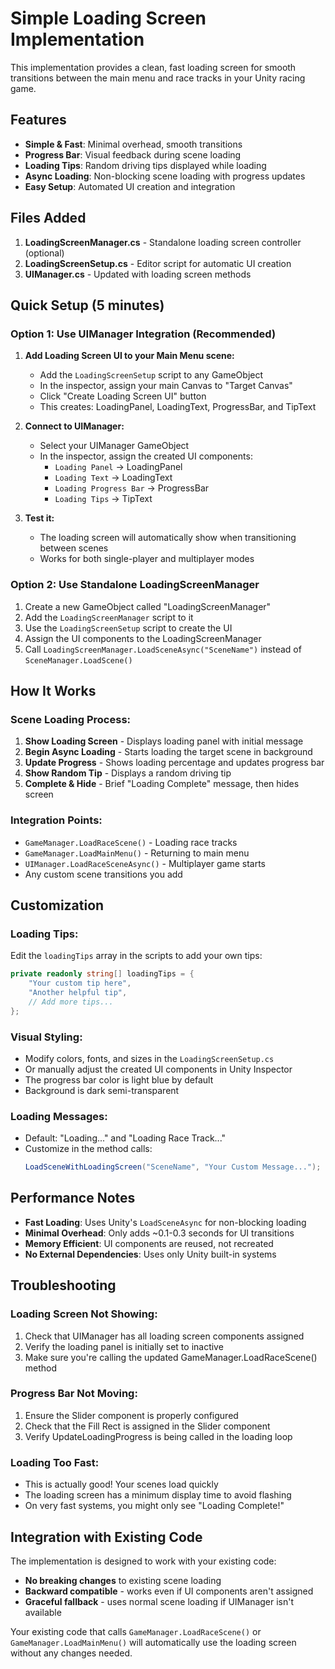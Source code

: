# Simple Loading Screen Implementation

This implementation provides a clean, fast loading screen for smooth transitions between the main menu and race tracks in your Unity racing game.

## Features

- **Simple & Fast**: Minimal overhead, smooth transitions
- **Progress Bar**: Visual feedback during scene loading
- **Loading Tips**: Random driving tips displayed while loading
- **Async Loading**: Non-blocking scene loading with progress updates
- **Easy Setup**: Automated UI creation and integration

## Files Added

1. **LoadingScreenManager.cs** - Standalone loading screen controller (optional)
2. **LoadingScreenSetup.cs** - Editor script for automatic UI creation
3. **UIManager.cs** - Updated with loading screen methods

## Quick Setup (5 minutes)

### Option 1: Use UIManager Integration (Recommended)

1. **Add Loading Screen UI to your Main Menu scene:**
   - Add the `LoadingScreenSetup` script to any GameObject
   - In the inspector, assign your main Canvas to "Target Canvas"
   - Click "Create Loading Screen UI" button
   - This creates: LoadingPanel, LoadingText, ProgressBar, and TipText

2. **Connect to UIManager:**
   - Select your UIManager GameObject
   - In the inspector, assign the created UI components:
     - `Loading Panel` → LoadingPanel
     - `Loading Text` → LoadingText
     - `Loading Progress Bar` → ProgressBar
     - `Loading Tips` → TipText

3. **Test it:**
   - The loading screen will automatically show when transitioning between scenes
   - Works for both single-player and multiplayer modes

### Option 2: Use Standalone LoadingScreenManager

1. Create a new GameObject called "LoadingScreenManager"
2. Add the `LoadingScreenManager` script to it
3. Use the `LoadingScreenSetup` script to create the UI
4. Assign the UI components to the LoadingScreenManager
5. Call `LoadingScreenManager.LoadSceneAsync("SceneName")` instead of `SceneManager.LoadScene()`

## How It Works

### Scene Loading Process:
1. **Show Loading Screen** - Displays loading panel with initial message
2. **Begin Async Loading** - Starts loading the target scene in background
3. **Update Progress** - Shows loading percentage and updates progress bar
4. **Show Random Tip** - Displays a random driving tip
5. **Complete & Hide** - Brief "Loading Complete" message, then hides screen

### Integration Points:
- `GameManager.LoadRaceScene()` - Loading race tracks
- `GameManager.LoadMainMenu()` - Returning to main menu
- `UIManager.LoadRaceSceneAsync()` - Multiplayer game starts
- Any custom scene transitions you add

## Customization

### Loading Tips:
Edit the `loadingTips` array in the scripts to add your own tips:

```csharp
private readonly string[] loadingTips = {
    "Your custom tip here",
    "Another helpful tip",
    // Add more tips...
};
```

### Visual Styling:
- Modify colors, fonts, and sizes in the `LoadingScreenSetup.cs`
- Or manually adjust the created UI components in Unity Inspector
- The progress bar color is light blue by default
- Background is dark semi-transparent

### Loading Messages:
- Default: "Loading..." and "Loading Race Track..."
- Customize in the method calls:
  ```csharp
  LoadSceneWithLoadingScreen("SceneName", "Your Custom Message...");
  ```

## Performance Notes

- **Fast Loading**: Uses Unity's `LoadSceneAsync` for non-blocking loading
- **Minimal Overhead**: Only adds ~0.1-0.3 seconds for UI transitions
- **Memory Efficient**: UI components are reused, not recreated
- **No External Dependencies**: Uses only Unity built-in systems

## Troubleshooting

### Loading Screen Not Showing:
1. Check that UIManager has all loading screen components assigned
2. Verify the loading panel is initially set to inactive
3. Make sure you're calling the updated GameManager.LoadRaceScene() method

### Progress Bar Not Moving:
1. Ensure the Slider component is properly configured
2. Check that the Fill Rect is assigned in the Slider component
3. Verify UpdateLoadingProgress is being called in the loading loop

### Loading Too Fast:
- This is actually good! Your scenes load quickly
- The loading screen has a minimum display time to avoid flashing
- On very fast systems, you might only see "Loading Complete!"

## Integration with Existing Code

The implementation is designed to work with your existing code:
- **No breaking changes** to existing scene loading
- **Backward compatible** - works even if UI components aren't assigned
- **Graceful fallback** - uses normal scene loading if UIManager isn't available

Your existing code that calls `GameManager.LoadRaceScene()` or `GameManager.LoadMainMenu()` will automatically use the loading screen without any changes needed.
